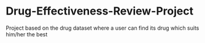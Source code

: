 # Drug-Effectiveness-Review-Project
Project based on the drug dataset where a user can find its drug which suits him/her the best
